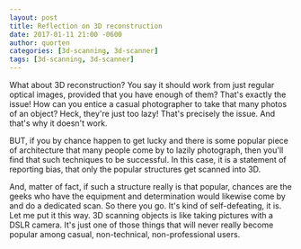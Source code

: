 ```yaml
---
layout: post
title: Reflection on 3D reconstruction
date: 2017-01-11 21:00 -0600
author: quorten
categories: [3d-scanning, 3d-scanner]
tags: [3d-scanning, 3d-scanner]
---
```


What about 3D reconstruction?  You say it should work from just
regular optical images, provided that you have enough of them?  That's
exactly the issue!  How can you entice a casual photographer to take
that many photos of an object?  Heck, they're just too lazy!  That's
precisely the issue.  And that's why it doesn't work.

BUT, if you by chance happen to get lucky and there is some popular
piece of architecture that many people come by to lazily photograph,
then you'll find that such techniques to be successful.  In this case,
it is a statement of reporting bias, that only the popular structures
get scanned into 3D.

And, matter of fact, if such a structure really is that popular,
chances are the geeks who have the equipment and determination would
likewise come by and do a dedicated scan.  So there you go.  It's kind
of self-defeating, it is.  Let me put it this way.  3D scanning
objects is like taking pictures with a DSLR camera.  It's just one of
those things that will never really become popular among casual,
non-technical, non-professional users.

